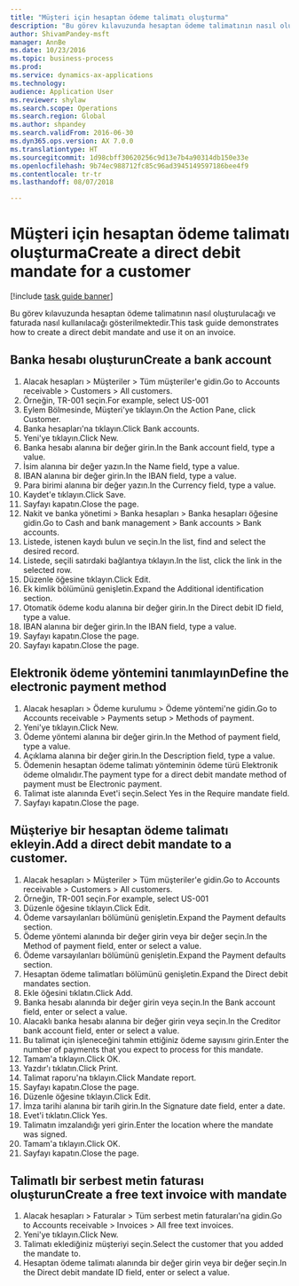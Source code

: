 ```yaml
--- 
title: "Müşteri için hesaptan ödeme talimatı oluşturma"
description: "Bu görev kılavuzunda hesaptan ödeme talimatının nasıl oluşturulacağı ve faturada nasıl kullanılacağı gösterilmektedir."
author: ShivamPandey-msft
manager: AnnBe
ms.date: 10/23/2016
ms.topic: business-process
ms.prod: 
ms.service: dynamics-ax-applications
ms.technology: 
audience: Application User
ms.reviewer: shylaw
ms.search.scope: Operations
ms.search.region: Global
ms.author: shpandey
ms.search.validFrom: 2016-06-30
ms.dyn365.ops.version: AX 7.0.0
ms.translationtype: HT
ms.sourcegitcommit: 1d98cbff30620256c9d13e7b4a90314db150e33e
ms.openlocfilehash: 9b74ec988712fc85c96ad3945149597186bee4f9
ms.contentlocale: tr-tr
ms.lasthandoff: 08/07/2018

---
```

# <a name="create-a-direct-debit-mandate-for-a-customer"></a><span data-ttu-id="c7d89-103">Müşteri için hesaptan ödeme talimatı oluşturma</span><span class="sxs-lookup"><span data-stu-id="c7d89-103">Create a direct debit mandate for a customer</span></span>

[!include [task guide banner](../../includes/task-guide-banner.md)]

<span data-ttu-id="c7d89-104">Bu görev kılavuzunda hesaptan ödeme talimatının nasıl oluşturulacağı ve faturada nasıl kullanılacağı gösterilmektedir.</span><span class="sxs-lookup"><span data-stu-id="c7d89-104">This task guide demonstrates how to create a direct debit mandate and use it on an invoice.</span></span>


## <a name="create-a-bank-account"></a><span data-ttu-id="c7d89-105">Banka hesabı oluşturun</span><span class="sxs-lookup"><span data-stu-id="c7d89-105">Create a bank account</span></span>
1. <span data-ttu-id="c7d89-106">Alacak hesapları > Müşteriler > Tüm müşteriler'e gidin.</span><span class="sxs-lookup"><span data-stu-id="c7d89-106">Go to Accounts receivable > Customers > All customers.</span></span>
2. <span data-ttu-id="c7d89-107">Örneğin, TR-001 seçin.</span><span class="sxs-lookup"><span data-stu-id="c7d89-107">For example, select US-001</span></span>
3. <span data-ttu-id="c7d89-108">Eylem Bölmesinde, Müşteri'ye tıklayın.</span><span class="sxs-lookup"><span data-stu-id="c7d89-108">On the Action Pane, click Customer.</span></span>
4. <span data-ttu-id="c7d89-109">Banka hesapları'na tıklayın.</span><span class="sxs-lookup"><span data-stu-id="c7d89-109">Click Bank accounts.</span></span>
5. <span data-ttu-id="c7d89-110">Yeni'ye tıklayın.</span><span class="sxs-lookup"><span data-stu-id="c7d89-110">Click New.</span></span>
6. <span data-ttu-id="c7d89-111">Banka hesabı alanına bir değer girin.</span><span class="sxs-lookup"><span data-stu-id="c7d89-111">In the Bank account field, type a value.</span></span>
7. <span data-ttu-id="c7d89-112">İsim alanına bir değer yazın.</span><span class="sxs-lookup"><span data-stu-id="c7d89-112">In the Name field, type a value.</span></span>
8. <span data-ttu-id="c7d89-113">IBAN alanına bir değer girin.</span><span class="sxs-lookup"><span data-stu-id="c7d89-113">In the IBAN field, type a value.</span></span>
9. <span data-ttu-id="c7d89-114">Para birimi alanına bir değer yazın.</span><span class="sxs-lookup"><span data-stu-id="c7d89-114">In the Currency field, type a value.</span></span>
10. <span data-ttu-id="c7d89-115">Kaydet'e tıklayın.</span><span class="sxs-lookup"><span data-stu-id="c7d89-115">Click Save.</span></span>
11. <span data-ttu-id="c7d89-116">Sayfayı kapatın.</span><span class="sxs-lookup"><span data-stu-id="c7d89-116">Close the page.</span></span>
12. <span data-ttu-id="c7d89-117">Nakit ve banka yönetimi > Banka hesapları > Banka hesapları öğesine gidin.</span><span class="sxs-lookup"><span data-stu-id="c7d89-117">Go to Cash and bank management > Bank accounts > Bank accounts.</span></span>
13. <span data-ttu-id="c7d89-118">Listede, istenen kaydı bulun ve seçin.</span><span class="sxs-lookup"><span data-stu-id="c7d89-118">In the list, find and select the desired record.</span></span>
14. <span data-ttu-id="c7d89-119">Listede, seçili satırdaki bağlantıya tıklayın.</span><span class="sxs-lookup"><span data-stu-id="c7d89-119">In the list, click the link in the selected row.</span></span>
15. <span data-ttu-id="c7d89-120">Düzenle öğesine tıklayın.</span><span class="sxs-lookup"><span data-stu-id="c7d89-120">Click Edit.</span></span>
16. <span data-ttu-id="c7d89-121">Ek kimlik bölümünü genişletin.</span><span class="sxs-lookup"><span data-stu-id="c7d89-121">Expand the Additional identification section.</span></span>
17. <span data-ttu-id="c7d89-122">Otomatik ödeme kodu alanına bir değer girin.</span><span class="sxs-lookup"><span data-stu-id="c7d89-122">In the Direct debit ID field, type a value.</span></span>
18. <span data-ttu-id="c7d89-123">IBAN alanına bir değer girin.</span><span class="sxs-lookup"><span data-stu-id="c7d89-123">In the IBAN field, type a value.</span></span>
19. <span data-ttu-id="c7d89-124">Sayfayı kapatın.</span><span class="sxs-lookup"><span data-stu-id="c7d89-124">Close the page.</span></span>
20. <span data-ttu-id="c7d89-125">Sayfayı kapatın.</span><span class="sxs-lookup"><span data-stu-id="c7d89-125">Close the page.</span></span>

## <a name="define-the-electronic-payment-method"></a><span data-ttu-id="c7d89-126">Elektronik ödeme yöntemini tanımlayın</span><span class="sxs-lookup"><span data-stu-id="c7d89-126">Define the electronic payment method</span></span>
1. <span data-ttu-id="c7d89-127">Alacak hesapları > Ödeme kurulumu > Ödeme yöntemi'ne gidin.</span><span class="sxs-lookup"><span data-stu-id="c7d89-127">Go to Accounts receivable > Payments setup > Methods of payment.</span></span>
2. <span data-ttu-id="c7d89-128">Yeni'ye tıklayın.</span><span class="sxs-lookup"><span data-stu-id="c7d89-128">Click New.</span></span>
3. <span data-ttu-id="c7d89-129">Ödeme yöntemi alanına bir değer girin.</span><span class="sxs-lookup"><span data-stu-id="c7d89-129">In the Method of payment field, type a value.</span></span>
4. <span data-ttu-id="c7d89-130">Açıklama alanına bir değer girin.</span><span class="sxs-lookup"><span data-stu-id="c7d89-130">In the Description field, type a value.</span></span>
5. <span data-ttu-id="c7d89-131">Ödemenin hesaptan ödeme talimatı yönteminin ödeme türü Elektronik ödeme olmalıdır.</span><span class="sxs-lookup"><span data-stu-id="c7d89-131">The payment type for a direct debit mandate method of payment must be Electronic payment.</span></span>
6. <span data-ttu-id="c7d89-132">Talimat iste alanında Evet'i seçin.</span><span class="sxs-lookup"><span data-stu-id="c7d89-132">Select Yes in the Require mandate field.</span></span>
7. <span data-ttu-id="c7d89-133">Sayfayı kapatın.</span><span class="sxs-lookup"><span data-stu-id="c7d89-133">Close the page.</span></span>

## <a name="add-a-direct-debit-mandate-to-a-customer"></a><span data-ttu-id="c7d89-134">Müşteriye bir hesaptan ödeme talimatı ekleyin.</span><span class="sxs-lookup"><span data-stu-id="c7d89-134">Add a direct debit mandate to a customer.</span></span>
1. <span data-ttu-id="c7d89-135">Alacak hesapları > Müşteriler > Tüm müşteriler'e gidin.</span><span class="sxs-lookup"><span data-stu-id="c7d89-135">Go to Accounts receivable > Customers > All customers.</span></span>
2. <span data-ttu-id="c7d89-136">Örneğin, TR-001 seçin.</span><span class="sxs-lookup"><span data-stu-id="c7d89-136">For example, select US-001</span></span>
3. <span data-ttu-id="c7d89-137">Düzenle öğesine tıklayın.</span><span class="sxs-lookup"><span data-stu-id="c7d89-137">Click Edit.</span></span>
4. <span data-ttu-id="c7d89-138">Ödeme varsayılanları bölümünü genişletin.</span><span class="sxs-lookup"><span data-stu-id="c7d89-138">Expand the Payment defaults section.</span></span>
5. <span data-ttu-id="c7d89-139">Ödeme yöntemi alanında bir değer girin veya bir değer seçin.</span><span class="sxs-lookup"><span data-stu-id="c7d89-139">In the Method of payment field, enter or select a value.</span></span>
6. <span data-ttu-id="c7d89-140">Ödeme varsayılanları bölümünü genişletin.</span><span class="sxs-lookup"><span data-stu-id="c7d89-140">Expand the Payment defaults section.</span></span>
7. <span data-ttu-id="c7d89-141">Hesaptan ödeme talimatları bölümünü genişletin.</span><span class="sxs-lookup"><span data-stu-id="c7d89-141">Expand the Direct debit mandates section.</span></span>
8. <span data-ttu-id="c7d89-142">Ekle öğesini tıklatın.</span><span class="sxs-lookup"><span data-stu-id="c7d89-142">Click Add.</span></span>
9. <span data-ttu-id="c7d89-143">Banka hesabı alanında bir değer girin veya seçin.</span><span class="sxs-lookup"><span data-stu-id="c7d89-143">In the Bank account field, enter or select a value.</span></span>
10. <span data-ttu-id="c7d89-144">Alacaklı banka hesabı alanına bir değer girin veya seçin.</span><span class="sxs-lookup"><span data-stu-id="c7d89-144">In the Creditor bank account field, enter or select a value.</span></span>
11. <span data-ttu-id="c7d89-145">Bu talimat için işleneceğini tahmin ettiğiniz ödeme sayısını girin.</span><span class="sxs-lookup"><span data-stu-id="c7d89-145">Enter the number of payments that you expect to process for this mandate.</span></span>
12. <span data-ttu-id="c7d89-146">Tamam'a tıklayın.</span><span class="sxs-lookup"><span data-stu-id="c7d89-146">Click OK.</span></span>
13. <span data-ttu-id="c7d89-147">Yazdır'ı tıklatın.</span><span class="sxs-lookup"><span data-stu-id="c7d89-147">Click Print.</span></span>
14. <span data-ttu-id="c7d89-148">Talimat raporu'na tıklayın.</span><span class="sxs-lookup"><span data-stu-id="c7d89-148">Click Mandate report.</span></span>
15. <span data-ttu-id="c7d89-149">Sayfayı kapatın.</span><span class="sxs-lookup"><span data-stu-id="c7d89-149">Close the page.</span></span>
16. <span data-ttu-id="c7d89-150">Düzenle öğesine tıklayın.</span><span class="sxs-lookup"><span data-stu-id="c7d89-150">Click Edit.</span></span>
17. <span data-ttu-id="c7d89-151">İmza tarihi alanına bir tarih girin.</span><span class="sxs-lookup"><span data-stu-id="c7d89-151">In the Signature date field, enter a date.</span></span>
18. <span data-ttu-id="c7d89-152">Evet'i tıklatın.</span><span class="sxs-lookup"><span data-stu-id="c7d89-152">Click Yes.</span></span>
19. <span data-ttu-id="c7d89-153">Talimatın imzalandığı yeri girin.</span><span class="sxs-lookup"><span data-stu-id="c7d89-153">Enter the location where the mandate was signed.</span></span>
20. <span data-ttu-id="c7d89-154">Tamam'a tıklayın.</span><span class="sxs-lookup"><span data-stu-id="c7d89-154">Click OK.</span></span>
21. <span data-ttu-id="c7d89-155">Sayfayı kapatın.</span><span class="sxs-lookup"><span data-stu-id="c7d89-155">Close the page.</span></span>

## <a name="create-a-free-text-invoice-with-mandate"></a><span data-ttu-id="c7d89-156">Talimatlı bir serbest metin faturası oluşturun</span><span class="sxs-lookup"><span data-stu-id="c7d89-156">Create a free text invoice with mandate</span></span>
1. <span data-ttu-id="c7d89-157">Alacak hesapları > Faturalar > Tüm serbest metin faturaları'na gidin.</span><span class="sxs-lookup"><span data-stu-id="c7d89-157">Go to Accounts receivable > Invoices > All free text invoices.</span></span>
2. <span data-ttu-id="c7d89-158">Yeni'ye tıklayın.</span><span class="sxs-lookup"><span data-stu-id="c7d89-158">Click New.</span></span>
3. <span data-ttu-id="c7d89-159">Talimatı eklediğiniz müşteriyi seçin.</span><span class="sxs-lookup"><span data-stu-id="c7d89-159">Select the customer that you added the mandate to.</span></span>
4. <span data-ttu-id="c7d89-160">Hesaptan ödeme talimatı alanında bir değer girin veya bir değer seçin.</span><span class="sxs-lookup"><span data-stu-id="c7d89-160">In the Direct debit mandate ID field, enter or select a value.</span></span>


